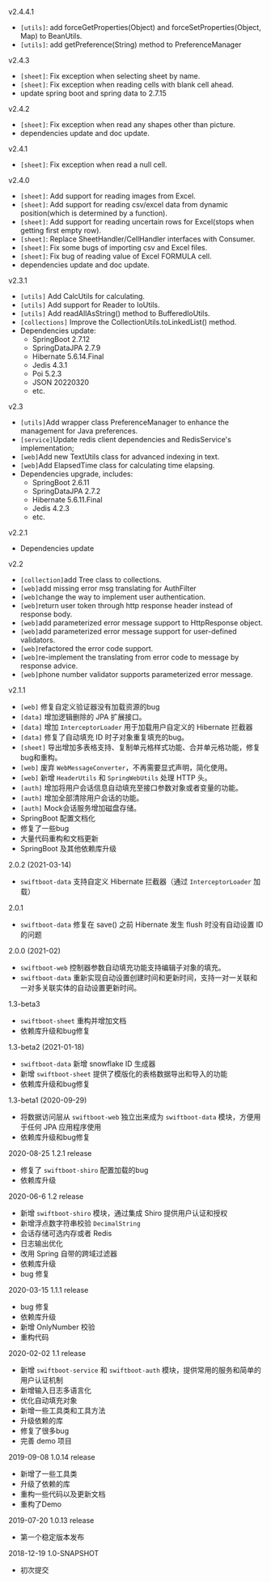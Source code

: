 v2.4.4.1
* `[utils]`: add forceGetProperties(Object) and forceSetProperties(Object, Map) to BeanUtils.
* `[utils]`: add getPreference(String) method to PreferenceManager

v2.4.3
* `[sheet]`: Fix exception when selecting sheet by name.
* `[sheet]`: Fix exception when reading cells with blank cell ahead.
* update spring boot and spring data to 2.7.15

v2.4.2
* `[sheet]`: Fix exception when read any shapes other than picture.
* dependencies update and doc update. 

v2.4.1
* `[sheet]`: Fix exception when read a null cell.

v2.4.0
* `[sheet]`: Add support for reading images from Excel.
* `[sheet]`: Add support for reading csv/excel data from dynamic position(which is determined by a function).
* `[sheet]`: Add support for reading uncertain rows for Excel(stops when getting first empty row).
* `[sheet]`: Replace SheetHandler/CellHandler interfaces with Consumer.
* `[sheet]`: Fix some bugs of importing csv and Excel files.
* `[sheet]`: Fix bug of reading value of Excel FORMULA cell.
* dependencies update and doc update.

v2.3.1
* `[utils]` Add CalcUtils for calculating.
* `[utils]` Add support for Reader to IoUtils.
* `[utils]` Add readAllAsString() method to BufferedIoUtils.
* `[collections]` Improve the CollectionUtils.toLinkedList() method.
* Dependencies update: 
  * SpringBoot 2.7.12
  * SpringDataJPA 2.7.9
  * Hibernate 5.6.14.Final
  * Jedis 4.3.1
  * Poi 5.2.3
  * JSON 20220320
  * etc.

v2.3
* `[utils]`Add wrapper class PreferenceManager to enhance the management for Java preferences.
* `[service]`Update redis client dependencies and RedisService's implementation;
* `[web]`Add new TextUtils class for advanced indexing in text.
* `[web]`Add ElapsedTime class for calculating time elapsing.
* Dependencies upgrade, includes:
    * SpringBoot 2.6.11
    * SpringDataJPA 2.7.2
    * Hibernate 5.6.11.Final
    * Jedis 4.2.3
    * etc.

v2.2.1
* Dependencies update

v2.2
* `[collection]`add Tree class to collections.
* `[web]`add missing error msg translating for AuthFilter
* `[web]`change the way to implement user authentication.
* `[web]`return user token through http response header instead of response body.
* `[web]`add parameterized error message support to HttpResponse object.
* `[web]`add parameterized error message support for user-defined validators.
* `[web]`refactored the error code support.
* `[web]`re-implement the translating from error code to message by response advice.
* `[web]`phone number validator supports parameterized error message.

v2.1.1
* `[web]` 修复自定义验证器没有加载资源的bug
* `[data]` 增加逻辑删除的 JPA 扩展接口。
* `[data]` 增加 `InterceptorLoader` 用于加载用户自定义的 Hibernate 拦截器
* `[data]` 修复了自动填充 ID 时子对象重复填充的bug。
* `[sheet]` 导出增加多表格支持、复制单元格样式功能、合并单元格功能，修复bug和重构。
* `[web]` 废弃 `WebMessageConverter`，不再需要显式声明，简化使用。
* `[web]` 新增 `HeaderUtils` 和 `SpringWebUtils` 处理 HTTP 头。
* `[auth]` 增加将用户会话信息自动填充至接口参数对象或者变量的功能。
* `[auth]` 增加全部清除用户会话的功能。
* `[auth]` Mock会话服务增加磁盘存储。
* SpringBoot 配置文档化
* 修复了一些bug
* 大量代码重构和文档更新
* SpringBoot 及其他依赖库升级

2.0.2 (2021-03-14)
* `swiftboot-data` 支持自定义 Hibernate 拦截器（通过 `InterceptorLoader` 加载）

2.0.1
* `swiftboot-data` 修复在 save() 之前 Hibernate 发生 flush 时没有自动设置 ID 的问题

2.0.0 (2021-02)
* `swiftboot-web` 控制器参数自动填充功能支持编辑子对象的填充。
* `swiftboot-data` 重新实现自动设置创建时间和更新时间，支持一对一关联和一对多关联实体的自动设置更新时间。

1.3-beta3
* `swiftboot-sheet` 重构并增加文档
* 依赖库升级和bug修复

1.3-beta2 (2021-01-18)
* `swiftboot-data` 新增 snowflake ID 生成器
* 新增 `swiftboot-sheet` 提供了模版化的表格数据导出和导入的功能
* 依赖库升级和bug修复

1.3-beta1 (2020-09-29)
* 将数据访问层从 `swiftboot-web` 独立出来成为 `swiftboot-data` 模块，方便用于任何 JPA 应用程序使用
* 依赖库升级和bug修复

2020-08-25 1.2.1 release
* 修复了 `swiftboot-shiro` 配置加载的bug
* 依赖库升级

2020-06-6 1.2 release
* 新增 `swiftboot-shiro` 模块，通过集成 Shiro 提供用户认证和授权
* 新增浮点数字符串校验 `DecimalString`
* 会话存储可选内存或者 Redis
* 日志输出优化
* 改用 Spring 自带的跨域过滤器
* 依赖库升级
* bug 修复

2020-03-15 1.1.1 release
* bug 修复
* 依赖库升级
* 新增 OnlyNumber 校验
* 重构代码

2020-02-02 1.1 release 
* 新增 `swiftboot-service` 和 `swiftboot-auth` 模块，提供常用的服务和简单的用户认证机制
* 新增输入日志多语言化
* 优化自动填充对象
* 新增一些工具类和工具方法
* 升级依赖的库
* 修复了很多bug
* 完善 demo 项目

2019-09-08 1.0.14 release
* 新增了一些工具类
* 升级了依赖的库
* 重构一些代码以及更新文档
* 重构了Demo

2019-07-20 1.0.13 release
* 第一个稳定版本发布

2018-12-19 1.0-SNAPSHOT
* 初次提交